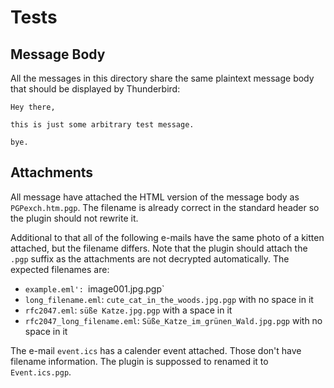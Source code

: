 # Tests

## Message Body
All the messages in this directory share the same plaintext message body that
should be displayed by Thunderbird:

```
Hey there,

this is just some arbitrary test message.

bye.
```

## Attachments

All message have attached the HTML version of the message body as
`PGPexch.htm.pgp`. The filename is already correct in the standard header so
the plugin should not rewrite it.

Additional to that all of the following e-mails have the same photo of a kitten
attached, but the filename differs. Note that the plugin should attach the
`.pgp` suffix as the attachments are not decrypted automatically. The expected
filenames are:
- `example.eml': `image001.jpg.pgp`
- `long_filename.eml`: `cute_cat_in_the_woods.jpg.pgp` with no space in it
- `rfc2047.eml`: `süße Katze.jpg.pgp` with a space in it
- `rfc2047_long_filename.eml`: `Süße_Katze_im_grünen_Wald.jpg.pgp` with no
  space in it

The e-mail `event.ics` has a calender event attached. Those don't have filename
information. The plugin is suppossed to renamed it to `Event.ics.pgp`.
